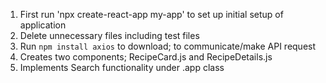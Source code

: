 1. First run 'npx create-react-app my-app' to set up initial setup of application
2. Delete unnecessary files including test files
3. Run `npm install axios` to download; to communicate/make API request
4. Creates two components; RecipeCard.js and RecipeDetails.js
5. Implements Search functionality under .app class
